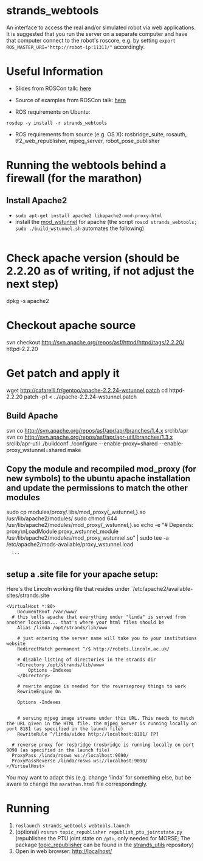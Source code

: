 strands_webtools
================

An interface to access the real and/or simulated robot via web applications. It is suggested that you run the server on a separate computer and have that computer connect to the robot's roscore, e.g. by setting `export ROS_MASTER_URI="http://robot-ip:11311/"` accordingly.


# Useful Information

 * Slides from ROSCon talk: [here](https://speakerdeck.com/baalexander/introduction-to-robot-web-tools)

 * Source of examples from ROSCon talk: [here](https://github.com/baalexander/roscon2013-examples)

 * ROS requirements on Ubuntu: 
```
rosdep -y install -r strands_webtools
```
* ROS requirements from source (e.g. OS X): rosbridge_suite, rosauth, tf2_web_republisher, mjpeg_server, robot_pose_publisher

# Running the webtools behind a firewall (for the marathon)

## Install Apache2
 * ```sudo apt-get install apache2 libapache2-mod-proxy-html```
 * install the [mod_wstunnel](http://www.amoss.me.uk/2013/06/apache-2-2-websocket-proxying-ubuntu-mod_proxy_wstunnel/) for apache (the script `roscd strands_webtools; sudo ./build_wstunnel.sh` automates the following)
     ```
# Check apache version (should be 2.2.20 as of writing, if not adjust the next step)
dpkg -s apache2
# Checkout apache source
svn checkout http://svn.apache.org/repos/asf/httpd/httpd/tags/2.2.20/ httpd-2.2.20 
# Get patch and apply it
wget http://cafarelli.fr/gentoo/apache-2.2.24-wstunnel.patch
cd httpd-2.2.20
patch -p1 < ../apache-2.2.24-wstunnel.patch
## Build Apache 
svn co http://svn.apache.org/repos/asf/apr/apr/branches/1.4.x srclib/apr
svn co http://svn.apache.org/repos/asf/apr/apr-util/branches/1.3.x srclib/apr-util
./buildconf
./configure --enable-proxy=shared --enable-proxy_wstunnel=shared
make
## Copy the module and recompiled mod_proxy (for new symbols) to the ubuntu apache installation and update the permissions to match the other modules
sudo cp modules/proxy/.libs/mod_proxy{_wstunnel,}.so /usr/lib/apache2/modules/
sudo chmod 644 /usr/lib/apache2/modules/mod_proxy{_wstunnel,}.so
echo -e "# Depends: proxy\nLoadModule proxy_wstunnel_module /usr/lib/apache2/modules/mod_proxy_wstunnel.so" | sudo tee -a /etc/apache2/mods-available/proxy_wstunnel.load

      ```

## setup a .site file for your apache setup:

Here's the Lincoln working file that resides under `/etc/apache2/available-sites/strands.site
```
<VirtualHost *:80>
	DocumentRoot /var/www/
  # this tells apache that everything under "linda" is served from another location... that's where your html files should be
	Alias /linda /opt/strands/lib/www

	# just entering the server name will take you to your institutions website
	RedirectMatch permanent ^/$ http://robots.lincoln.ac.uk/
	
	# disable listing of directories in the strands dir
	<Directory /opt/strands/lib/www>
		Options -Indexes		
	</Directory>
	
	# rewrite engine is needed for the reverseproxy things to work
	RewriteEngine On
	
	Options -Indexes
	
	
	# serving mjpeg image streams under this URL. This needs to match the URL given in the HTML file. the mjpeg_server is running locally on port 8181 (as specified in the launch file)
	RewriteRule ^/linda/video http://localhost:8181/ [P]
	
  # reverse proxy for rosbridge (rosbridge is running locally on port 9090 (as specified in the launch file)
  ProxyPass /linda/rosws ws://localhost:9090/
  ProxyPassReverse /linda/rosws ws://localhost:9090/	
</VirtualHost>
```

You may want to adapt this (e.g. change 'linda' for something else, but be aware to change the `marathon.html` file correspondingly.


# Running
1. `roslaunch strands_webtools webtools.launch`
2. (optional) `rosrun topic_republisher republish_ptu_jointstate.py` (republishes the PTU joint state on `/ptu`, only needed for MORSE; The package [topic_republisher](https://github.com/strands-project/strands_utils/tree/master/topic_republisher) can be found in the [strands_utils](https://github.com/strands-project/strands_utils) repository)
3. Open in web browser: [http://localhost/](http://localhost/)
